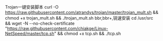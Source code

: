 Trojan一键安装脚本
curl -O https://raw.githubusercontent.com/atrandys/trojan/master/trojan_mult.sh && chmod +x trojan_mult.sh && ./trojan_mult.sh
bbr,bbr+,锐速安装
cd /usr/src && wget -N --no-check-certificate "https://raw.githubusercontent.com/chiakge/Linux-NetSpeed/master/tcp.sh" && chmod +x tcp.sh && ./tcp.sh
